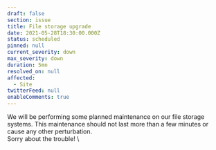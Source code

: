 ```yaml
---
draft: false
section: issue
title: File storage upgrade
date: 2021-05-28T18:30:00.000Z
status: scheduled
pinned: null
current_severity: down
max_severity: down
duration: 5mn
resolved_on: null
affected:
  - Site
twitterFeed: null
enableComments: true
---
```

We will be performing some planned maintenance on our file storage systems. This maintenance should not last more than a few minutes or cause any other perturbation.
\
Sorry about the trouble!
\